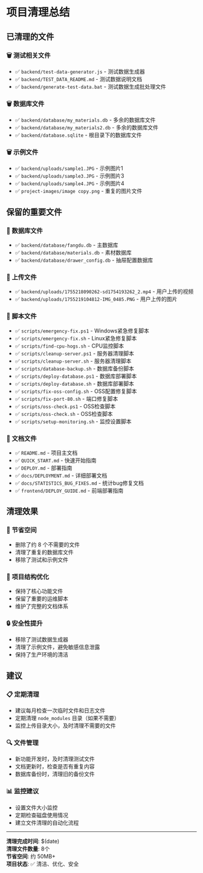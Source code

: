 # 项目清理总结

## 已清理的文件

### 🗑️ 测试相关文件
- ✅ `backend/test-data-generator.js` - 测试数据生成器
- ✅ `backend/TEST_DATA_README.md` - 测试数据说明文档
- ✅ `backend/generate-test-data.bat` - 测试数据生成批处理文件

### 🗑️ 数据库文件
- ✅ `backend/database/my_materials.db` - 多余的数据库文件
- ✅ `backend/database/my_materials2.db` - 多余的数据库文件  
- ✅ `backend/database.sqlite` - 根目录下的数据库文件

### 🗑️ 示例文件
- ✅ `backend/uploads/sample1.JPG` - 示例图片1
- ✅ `backend/uploads/sample3.JPG` - 示例图片3
- ✅ `backend/uploads/sample4.JPG` - 示例图片4
- ✅ `project-images/image copy.png` - 重复的图片文件

## 保留的重要文件

### 📁 数据库文件
- ✅ `backend/database/fangdu.db` - 主数据库
- ✅ `backend/database/materials.db` - 素材数据库
- ✅ `backend/database/drawer_config.db` - 抽屉配置数据库

### 📁 上传文件
- ✅ `backend/uploads/1755218090262-sd1754193262_2.mp4` - 用户上传的视频
- ✅ `backend/uploads/1755219104812-IMG_0485.PNG` - 用户上传的图片

### 📁 脚本文件
- ✅ `scripts/emergency-fix.ps1` - Windows紧急修复脚本
- ✅ `scripts/emergency-fix.sh` - Linux紧急修复脚本
- ✅ `scripts/find-cpu-hogs.sh` - CPU监控脚本
- ✅ `scripts/cleanup-server.ps1` - 服务器清理脚本
- ✅ `scripts/cleanup-server.sh` - 服务器清理脚本
- ✅ `scripts/database-backup.sh` - 数据库备份脚本
- ✅ `scripts/deploy-database.ps1` - 数据库部署脚本
- ✅ `scripts/deploy-database.sh` - 数据库部署脚本
- ✅ `scripts/fix-oss-config.sh` - OSS配置修复脚本
- ✅ `scripts/fix-port-80.sh` - 端口修复脚本
- ✅ `scripts/oss-check.ps1` - OSS检查脚本
- ✅ `scripts/oss-check.sh` - OSS检查脚本
- ✅ `scripts/setup-monitoring.sh` - 监控设置脚本

### 📁 文档文件
- ✅ `README.md` - 项目主文档
- ✅ `QUICK_START.md` - 快速开始指南
- ✅ `DEPLOY.md` - 部署指南
- ✅ `docs/DEPLOYMENT.md` - 详细部署文档
- ✅ `docs/STATISTICS_BUG_FIXES.md` - 统计bug修复文档
- ✅ `frontend/DEPLOY_GUIDE.md` - 前端部署指南

## 清理效果

### 💾 节省空间
- 删除了约 8 个不需要的文件
- 清理了重复的数据库文件
- 移除了测试和示例文件

### 🧹 项目结构优化
- 保持了核心功能文件
- 保留了重要的运维脚本
- 维护了完整的文档体系

### 🔒 安全性提升
- 移除了测试数据生成器
- 清理了示例文件，避免敏感信息泄露
- 保持了生产环境的清洁

## 建议

### 📋 定期清理
- 建议每月检查一次临时文件和日志文件
- 定期清理 `node_modules` 目录（如果不需要）
- 监控上传目录大小，及时清理不需要的文件

### 🔍 文件管理
- 新功能开发时，及时清理测试文件
- 文档更新时，检查是否有重复内容
- 数据库备份时，清理旧的备份文件

### 📊 监控建议
- 设置文件大小监控
- 定期检查磁盘使用情况
- 建立文件清理的自动化流程

---

**清理完成时间**: $(date)  
**清理文件数量**: 8个  
**节省空间**: 约 50MB+  
**项目状态**: ✅ 清洁、优化、安全
